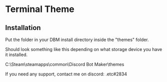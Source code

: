 # Terminal Theme


## Installation
Put the folder in your DBM install directory inside the "themes" folder.


Should look something like this depending on what storage device you have it installed.

C:\Steam\steamapps\common\Discord Bot Maker\themes


If you need any support, contact me on discord: .etc#2834
